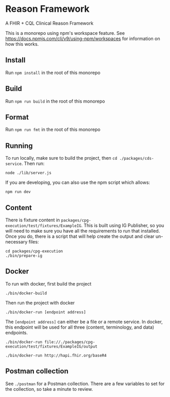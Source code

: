 # Reason Framework

A FHIR + CQL Clinical Reason Framework

This is a monorepo using npm's workspace feature. See
https://docs.npmjs.com/cli/v9/using-npm/workspaces for information on how this
works.

## Install

Run `npm install` in the root of this monorepo

## Build

Run `npm run build` in the root of this monorepo

## Format

Run `npm run fmt` in the root of this monorepo

## Running

To run locally, make sure to build the project, then `cd
./packages/cds-service`. Then run:
```
node ./lib/server.js
```

If you are developing, you can also use the npm script which allows:
```
npm run dev
```

## Content

There is fixture content in `packages/cpg-execution/test/fixtures/ExampleIG`.
This is built using IG Publisher, so you will need to make sure you have all the
requirements to run that installed. Once you do, there is a script that will
help create the output and clear un-necessary files:

```
cd packages/cpg-execution
./bin/prepare-ig
```

## Docker

To run with docker, first build the project
```
./bin/docker-build
```

Then run the project with docker
```
./bin/docker-run [endpoint address]
```

The `[endpoint address]` can either be a file or a remote service. In docker,
this endpoint will be used for all three (content, terminology, and data)
endpoints.

```
./bin/docker-run file://./packages/cpg-execution/test/fixtures/ExampleIG/output
```

```
./bin/docker-run http://hapi.fhir.org/baseR4
```

## Postman collection

See `./postman` for a Postman collection. There are a few variables to set for
the collection, so take a minute to review.
